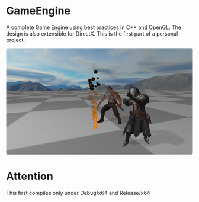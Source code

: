 # GameEngine
A complete Game Engine using best practices in C++ and OpenGL. The design is also extensible for DirectX. This is the first part of a personal project.

![alt text](https://github.com/vagnerlands/GameEngine/blob/master/Screenshots/animated_models.png?raw=true)

# Attention
This first compiles only under Debug/x64 and Release/x64

